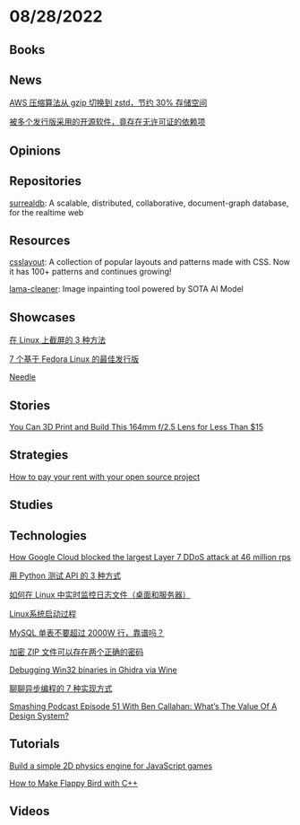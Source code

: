 # 08/28/2022

## Books

## News
[AWS 压缩算法从 gzip 切换到 zstd，节约 30% 存储空间](https://www.oschina.net/news/207430/aws-from-gzip-to-zstd)

[被多个发行版采用的开源软件，竟存在无许可证的依赖项](https://www.oschina.net/news/207705/tea-dependencies-without-license)

## Opinions

## Repositories
[surrealdb](https://github.com/surrealdb/surrealdb): A scalable, distributed, collaborative, document-graph database, for the realtime web

## Resources
[csslayout](https://github.com/phuocng/csslayout): A collection of popular layouts and patterns made with CSS. Now it has 100+ patterns and continues growing!

[lama-cleaner](https://github.com/Sanster/lama-cleaner): Image inpainting tool powered by SOTA AI Model

## Showcases
[在 Linux 上截屏的 3 种方法](https://linux.cn/article-14943-1.html)

[7 个基于 Fedora Linux 的最佳发行版](https://linux.cn/article-14951-1.html)

[Needle](https://needle.tools/)

## Stories
[You Can 3D Print and Build This 164mm f/2.5 Lens for Less Than $15](https://petapixel.com/2022/08/22/you-can-3d-print-and-build-this-164mm-f-2-5-lens-for-less-than-15/)

## Strategies
[How to pay your rent with your open source project](https://plausible.io/blog/open-source-funding)

## Studies

## Technologies
[How Google Cloud blocked the largest Layer 7 DDoS attack at 46 million rps](https://cloud.google.com/blog/products/identity-security/how-google-cloud-blocked-largest-layer-7-ddos-attack-at-46-million-rps)

[用 Python 测试 API 的 3 种方式](https://linux.cn/article-14944-1.html)

[如何在 Linux 中实时监控日志文件（桌面和服务器）](https://linux.cn/article-14947-1.html)

[Linux系统启动过程](https://mp.weixin.qq.com/s/woQefCpBUGPew3XBTWQTAw)

[MySQL 单表不要超过 2000W 行，靠谱吗？](https://mp.weixin.qq.com/s/N3te_fVBeqhjIpl25N6kpA)

[加密 ZIP 文件可以存在两个正确的密码](https://www.oschina.net/news/207560/encrypted-zip-file-two-correct-passwords)

[Debugging Win32 binaries in Ghidra via Wine](https://john-millikin.com/debugging-win32-binaries-in-ghidra-via-wine)

[聊聊异步编程的 7 种实现方式](https://mp.weixin.qq.com/s/L8hmVveRkPXlfKyMGOwbBw)

[Smashing Podcast Episode 51 With Ben Callahan: What’s The Value Of A Design System?](https://www.smashingmagazine.com/2022/08/smashing-podcast-episode-51/)

## Tutorials
[Build a simple 2D physics engine for JavaScript games](https://developer.ibm.com/tutorials/wa-build2dphysicsengine/)

[How to Make Flappy Bird with C++](https://terminalroot.com/how-to-make-flappy-bird-with-cpp/)

## Videos
